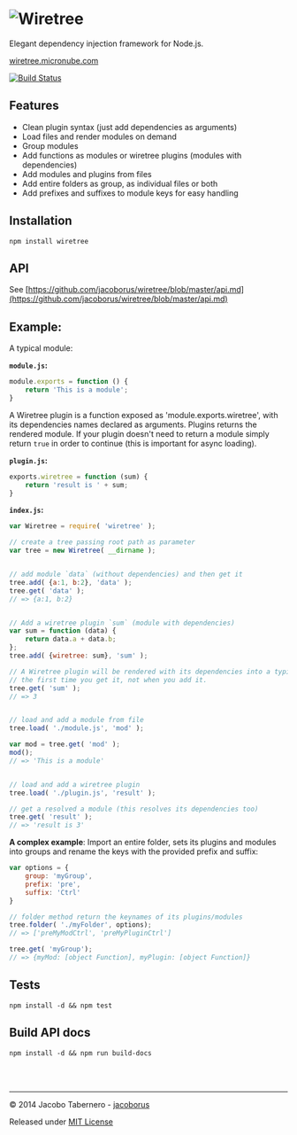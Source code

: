 ![Wiretree](https://raw.githubusercontent.com/jacoborus/wiretree/master/brand/wiretree.png 'Wiretree logo')
===========================================================================================================

Elegant dependency injection framework for Node.js.

[wiretree.micronube.com](http://wiretree.micronube.com/)

[![Build Status](https://travis-ci.org/jacoborus/wiretree.svg?branch=master)](https://travis-ci.org/jacoborus/wiretree)


Features
--------

- Clean plugin syntax (just add dependencies as arguments)
- Load files and render modules on demand
- Group modules
- Add functions as modules or wiretree plugins (modules with dependencies)
- Add modules and plugins from files
- Add entire folders as group, as individual files or both
- Add prefixes and suffixes to module keys for easy handling


Installation
------------

```
npm install wiretree
```


API
---

See [https://github.com/jacoborus/wiretree/blob/master/api.md](https://github.com/jacoborus/wiretree/blob/master/api.md)


Example:
--------

A typical module:

**`module.js`:**
```js
module.exports = function () {
    return 'This is a module';
}
```

A Wiretree plugin is a function exposed as 'module.exports.wiretree', with its dependencies names declared as arguments. Plugins returns the rendered module. If your plugin doesn't need to return a module simply return `true` in order to continue (this is important for async loading).

**`plugin.js`:**
```js
exports.wiretree = function (sum) {
    return 'result is ' + sum;
}
```

**`index.js`:**
```js
var Wiretree = require( 'wiretree' );

// create a tree passing root path as parameter
var tree = new Wiretree( __dirname );


// add module `data` (without dependencies) and then get it
tree.add( {a:1, b:2}, 'data' );
tree.get( 'data' );
// => {a:1, b:2}


// Add a wiretree plugin `sum` (module with dependencies)
var sum = function (data) {
    return data.a + data.b;
};
tree.add( {wiretree: sum}, 'sum' );

// A Wiretree plugin will be rendered with its dependencies into a typical module
// the first time you get it, not when you add it.
tree.get( 'sum' );
// => 3


// load and add a module from file
tree.load( './module.js', 'mod' );

var mod = tree.get( 'mod' );
mod();
// => 'This is a module'


// load and add a wiretree plugin
tree.load( './plugin.js', 'result' );

// get a resolved a module (this resolves its dependencies too)
tree.get( 'result' );
// => 'result is 3'
```

**A complex example**:
Import an entire folder, sets its plugins and modules into groups and rename the keys with the provided prefix and suffix:

```js
var options = {
    group: 'myGroup',
    prefix: 'pre',
    suffix: 'Ctrl'
}

// folder method return the keynames of its plugins/modules
tree.folder( './myFolder', options);
// => ['preMyModCtrl', 'preMyPluginCtrl']

tree.get( 'myGroup');
// => {myMod: [object Function], myPlugin: [object Function]}
```



Tests
-----

```
npm install -d && npm test
```

Build API docs
--------------

```
npm install -d && npm run build-docs
```

<br><br>

---

© 2014 Jacobo Tabernero - [jacoborus](https://github.com/jacoborus)

Released under [MIT License](https://raw.github.com/jacoborus/wiretree/master/LICENSE)
